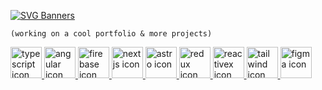 [![SVG Banners](https://svg-banners.vercel.app/api?type=rainbow&text1=I'm%20not%20a%20library!&width=519&height=140)](https://github.com/ferranJS/ferranJS)

`(working on a cool portfolio & more projects)`


<a href="https://github.com/standard/ts-standard" target="_blank">
  <img title="typescript" alt="typescript icon" height="50" width="50" src="https://cdn.jsdelivr.net/gh/devicons/devicon/icons/typescript/typescript-original.svg" />
</a>
<a href="https://github.com/angular" target="_blank">
  <img title="angular" alt="angular icon" height="50" width="50" src="https://cdn.jsdelivr.net/gh/devicons/devicon/icons/angularjs/angularjs-plain.svg" />
</a>
<a href="https://firebase.google.com/" target="_blank">
  <img title="firebase" alt="firebase icon" height="50" width="50" src="https://cdn.jsdelivr.net/gh/devicons/devicon/icons/firebase/firebase-plain.svg" />
</a>
<a href="https://github.com/vercel/next.js" target="_blank">
  <img title="nextjs" alt="nextjs icon" height="50" width="50" src="https://cdn.jsdelivr.net/gh/devicons/devicon/icons/nextjs/nextjs-line.svg" />
</a>
<a href="https://astro.build/" target="_blank">
  <img title="astro" alt="astro icon" height="50" width="50" src="https://astro.js.org/astro.png" />
</a>
<a href="https://ngrx.io/" target="_blank">
  <img title="redux" alt="redux icon" height="50" width="50" src="https://skillicons.dev/icons?i=redux" />
</a>
<a href="https://rxjs.dev/" target="_blank">
  <img title="reactivex" alt="reactivex icon" height="50" width="50" src="https://skillicons.dev/icons?i=reactivex" />
</a>
<a href="https://github.com/tailwindlabs/tailwindcss" target="_blank">
  <img title="tailwind" alt="tailwind icon" height="50" width="50" src="https://cdn.jsdelivr.net/gh/devicons/devicon/icons/tailwindcss/tailwindcss-plain.svg" />
</a>
<a href="https://www.figma.com/" target="_blank">
  <img title="figma" alt="figma icon" height="50" width="50" src="https://cdn.jsdelivr.net/gh/devicons/devicon/icons/figma/figma-original.svg" />
</a>


<!--
https://github.com/tandpfun/skill-icons#icons-list
**ferranJS/ferranJS** is a ✨ _special_ ✨ repository because its `README.md` (this file) appears on your GitHub profile.

Here are some ideas to get you started:

- 🔭 I’m currently working on ...
- 🌱 I’m currently learning ...
- 👯 I’m looking to collaborate on ...
- 🤔 I’m looking for help with ...
- 💬 Ask me about ...
- 📫 How to reach me: ...
- 😄 Pronouns: ...
- ⚡ Fun fact: ...
-->
